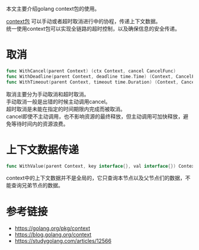 
本文主要介绍golang context包的使用。  
<!--more-->

[context包](https://golang.org/pkg/context) 可以手动或者超时取消进行中的协程，传递上下文数据。  
统一使用context包可以实现全链路的超时控制，以及确保信息的安全传递。  

# 取消
```go
func WithCancel(parent Context) (ctx Context, cancel CancelFunc)
func WithDeadline(parent Context, deadline time.Time) (Context, CancelFunc)
func WithTimeout(parent Context, timeout time.Duration) (Context, CancelFunc)
```
取消主要分为手动取消和超时取消。  
手动取消一般是出错的时候主动调用cancel。  
超时取消是未能在指定的时间期限内完成而被取消。  
cancel即使不主动调用，也不影响资源的最终释放，但主动调用可加快释放，避免等待时间内的资源浪费。  

# 上下文数据传递
```go
func WithValue(parent Context, key interface{}, val interface{}) Context
```
context中的上下文数据并不是全局的，它只查询本节点以及父节点们的数据，不能查询兄弟节点的数据。  

# 参考链接
- https://golang.org/pkg/context
- https://blog.golang.org/context
- https://studygolang.com/articles/12566
